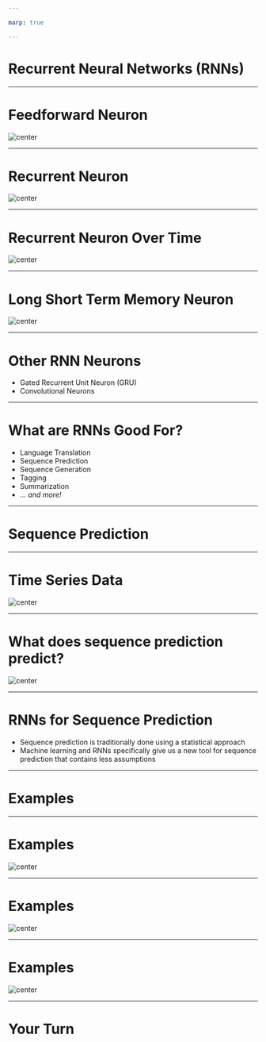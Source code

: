 ```yaml
---

marp: true

---
```


<style>
img[alt~="center"] {
  display: block;
  margin: 0 auto;
}
</style>

# Recurrent Neural Networks (RNNs)

<!--
We have encountered numerous deep neural networks throughout this course. In previous tracks, training data flowed through the network (feedforward), and then adjustments were made to the weights in the network from the last layer through the first (backpropagation).

Just to name a few, we've used dense layers, dropout layers, convolutional layers, and pooling layers. In this unit we will learn about recurrent neural networks, which are not strictly feedforward networks.
-->

---

# Feedforward Neuron

![center](res/ff_neuron.png)

<!--
Here we see a typical feedforward neuron. Depending on the size of the layers before and after, one or more weights feed into the neuron. These are multiplied by the bias, summed, and then passed through an activation function. The resultant value is then passed to the nodes in the next layer of the network.

Image Details:
* [ff_neuron.png](https://www.google.com): Copyright Google
-->

---

# Recurrent Neuron

![center](res/r_neuron.png)

<!--
Here is a recurrent neuron. You can see that the recurrent neuron looks a lot like a feedforward neuron, except that it also feeds its output back into its inputs.

Imagine we have a fully connected layer that is 10 nodes wide before this neuron. In a typical feedforward, fully-connected network, we would expect 10 inputs, 1 for each of the nodes in the previous layer. In this case we'll actually have 11 inputs: 1 for each of the nodes in the previous layer and the output of the node itself.

What does this do? This gives the neuron memory over time. It allows you to pass a series of data points into the network over time.

Image Details:
* [r_neuron.png](https://www.google.com): Copyright Google
-->

---

# Recurrent Neuron Over Time

![center](res/unrolled.png)

<!--
This is what it would look like to "unroll" the flow of data through a recurrent neuron over time. You can see that it typically starts out with a seeded input value of zero for its backfeed. At each point in the series, the neuron both passes data to the next layer of neurons and passes data forward in time to itself the next time it fires.

Also note that we are looking at a single neuron in a layer with one input and one output. In reality you'll have wide layers, so imagine multiple recurrent nodes side by side, each with multiple inputs and outputs.

Image Details:
* [unrolled.png](https://www.google.com): Copyright Google
-->

---

# Long Short Term Memory Neuron

![center](res/lstm_neuron.png)

<!--
With a typical recurrent neural network, the network tends to have a very short memory. As the sequences passing through the network get longer, the network forgets what it first saw. There have been a few strategies to get around this, one of which is the "long short term memory" (LSTM) neuron.

On this slide, you can see a very simplified LSTM cell. If you look at the horizontal center, you can see the standard neuron: X-in, y-out. However, instead of having a single feedback like a standard recurrent neuron, this neuron passes two weights back to itself. One represents the long-term member, and the other represents the short-term member.

You can see that the short-term state gets mixed with the weights in a set of activation functions labelled A1 through A4. The outputs of these functions, as well as the long-term state, then get passed through a series of gates that ultimately lead to the output of a new y, c, and h value.

The gates in order are:

1. The forget gate
2. The input gate
3. Addition of the forget and input gate
4. The output gate

LSTM cells are often higher-performing than standard recurrent cells. They also often train faster than standard recurrent cells.

Image Details:
* [lstm_neuron.png](https://www.google.com): Copyright Google
-->

---

# Other RNN Neurons

* Gated Recurrent Unit Neuron (GRU)
* Convolutional Neurons

<!--
The LSTM cell is pretty complex. There is an alternative called the "Gated Recurrent Unit," GRU neuron. The GRU has a single feedback channel that manages both short- and long-term state.

Another type of neuron that performs very well for sequence tasks alongside, or in place of, LSTM and GRU neurons are convolutional neurons. We'll see a convolutional neuron in action in our lab.
-->

---

# What are RNNs Good For?

* Language Translation
* Sequence Prediction
* Sequence Generation
* Tagging
* Summarization
* *... and more!*

<!--
Recurrent neural networks are useful for solving a variety of problems. They are commonly used on problems where there is a sequence of data that needs to be processed. For example, they can convert from one language to another. They are also useful in sequence prediction. For example, you might use an RNN to try to predict stock prices or temperatures over time. Since they also work so well with sequences, they can be used to generate sequences such as musical notes or strokes on a canvas. They can also process data such as video and "tag" those videos. Another application is summarization. A RNN can ingest a large amount of text and create a summary about that text.

There are many many more applications of RNNs.
-->

---

# Sequence Prediction

<!--
One application that RNNs are particularly good at is sequence prediction. Our lab will actually be a sequence prediction lab.

So far in this course, all of our predictions have assumed the data are time-independent. That is, we could shuffle around all the data points and prediction points in time, and nothing would change.

For example, consider the model we used earlier to predict height from shoe size. The dataset we used was all the students in the class. Now, if we shuffle around all those students, and take the data points in a different order, the model doesn't change.
-->

---

# Time Series Data

![center](res/time_series.png)

<!--
In this unit, we will look at sequence prediction. In sequence prediction, the input data is an *ordered* set of data, most commonly a time series. A time series is a set of data where the index is a date. Since dates have an inherent ordering, time
series are ordered data.

Image Details:
* [time_series.png](http://www.google.com): Copyright Google

-->

---

# What does sequence prediction predict?

![center](res/time_series_2.png)

<!--
Sequence prediction is about predicting what happens next in a sequence. For example, if we have a year's worth of data, we may
want to know what happens in Q1 of the next year.

Image Details:
* [time_series_2.png](http://www.google.com): Copyright Google

-->

---

# RNNs for Sequence Prediction

- Sequence prediction is traditionally done using a statistical approach
- Machine learning and RNNs specifically give us a new tool for sequence prediction that contains less assumptions

<!--
The standard approach to sequence prediction for several years was a statistical one. (No need to go into detail, but you could mention Markov Chains or ARIMA time series forecasting. Suffice to say, these approaches often require a lot of assumptions, such as a transition matrix of probabilities, or a normal distribution of noise.) RNNs allow the data to "speak for itself", it is a largely non-parametric approach. The downside is that it usually needs more data to make good predictions.

-->

---

# Examples

<!--
Walk the students through the following examples. These are just a few examples, there are many more, so feel free to elaborate on these and/or add some others.

-->

---

# Examples

![center](res/stock_paper.png)

<!--
One of the most common examples of sequence prediction is predicting stock prices. Stock prices are notoriously volatile but also incredibly important for many people to predict. (There are entire industries based on this practice.)

Image Details:
* [stock_paper.png](https://unsplash.com/photos/IT6aov1ScW0): Unsplash License

-->

---

# Examples

![center](res/rain_forecast.png)

<!--
Predicting the weather based on previous days of weather could also be an important application of sequence prediction. While most meteorological systems use a parametric approach based on input data (such as air pressure, cloud cover etc.), a sequence prediction model can go surprisingly far.

Image Details:
* [rain_forecast.png](https://unsplash.com/photos/zNGPmIVPQf4): Unsplash License
-->

---

# Examples

![center](res/train_station.jpg)

<!--
You may want to predict the number of travelers at a train station on a given day, given the previous data of how many travellers each day. RNNs pick up on things like varieties of seasonality (e.g. weekday vs weekend, holiday season) and noise.

However, especially for time series with seasonality, we need to have enough data. For example, if we only have data for October and November, we won't do very well at predicting December (since it is a holiday month); we would ideally have data for December of the previous year.

Image Details:
* [train_station.jpg](https://www.pexels.com/photo/grayscale-photography-of-people-walking-in-train-station-735795/): Pexels License
-->


---

# Your Turn

<!--
In the lab, we'll use a recurrent neural network to predict a sequence of vibration readings from an engine. We'll see how to apply TensorFlow with Keras to build, test, and tune your model.
-->
